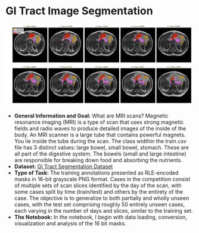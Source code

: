 # GI Tract Image Segmentation
![Scans](./scans.png)
- **General Information and Goal:**
  What are MRI scans?
Magnetic resonance imaging (MRI) is a type of scan that uses strong magnetic fields and radio waves to produce detailed images of the inside of the body. An MRI scanner is a large tube that contains powerful magnets. You lie inside the tube during the scan.
The class widthin the train.csv file has 3 distinct values: large bowel, small bowel, stomach. These are all part of the digestive system. The bowels (small and large intestine) are responsible for breaking down food and absorbing the nutrients.
- **Dataset:** [GI Tract Segmentation Dataset](https://www.kaggle.com/competitions/uw-madison-gi-tract-image-segmentation/data)
- **Type of Task:** The training annotations presented as RLE-encoded masks in 16-bit grayscale PNG format. Cases in the competition consist of multiple sets of scan slices identified by the day of the scan, with some cases split by time (train/test) and others by the entirety of the case. The objective is to generalize to both partially and wholly unseen cases, with the test set comprising roughly 50 entirely unseen cases, each varying in the number of days and slices, similar to the training set.
- **The Notebook:** In the notebook, I begin with data loading, conversion, visualization and analysis of the 16 bit masks.







